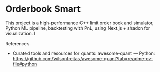 Orderbook Smart
================

This project is a high-performance C++ limit order book and simulator, Python ML pipeline, backtesting with PnL, using Next.js + shadcn for visualization. I


References
- Curated tools and resources for quants: awesome-quant — Python: https://github.com/wilsonfreitas/awesome-quant?tab=readme-ov-file#python
